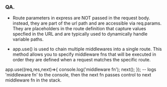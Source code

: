 ### QA.
- Route parameters in express are NOT passed in the request body. instead, they are part of the url path and are accessible via req.params. They are placeholders in the route definition that capture values specfied in the URL and are typically used to dynamically handle variable paths.

- app.use() is used to chain multiple middlewares into a single route. This method allows you to specify middleware fns that will be executed in order they are defined when a request matches the specific route.

app.use((req,res,next)=>{
    console.log('middleware fn');
    next();
});
-- logs 'middleware fn' to the console, then the next fn passes control to next middleware fn in the stack.

